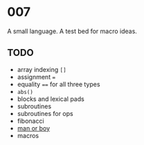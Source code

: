 # 007

A small language. A test bed for macro ideas.

## TODO

* array indexing `[]`
* assignment `=`
* equality `==` for all three types
* `abs()`
* blocks and lexical pads
* subroutines
* subroutines for ops
* fibonacci
* [man or boy](https://en.wikipedia.org/wiki/Man_or_boy_test)
* macros
